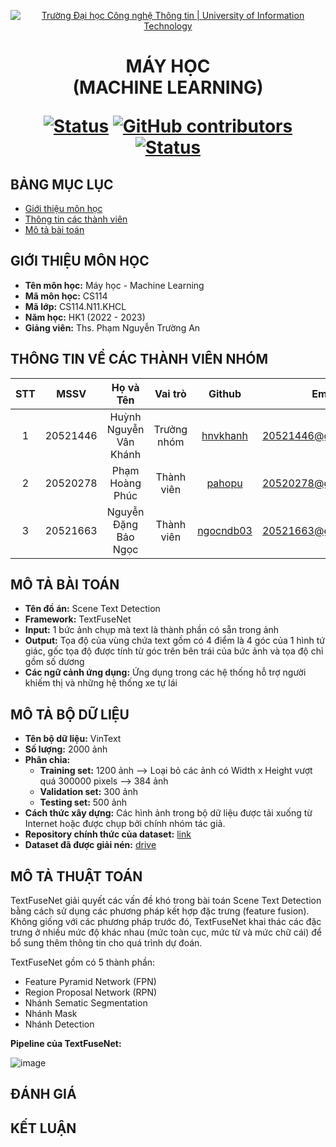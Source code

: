 <!-- Banner -->
<p align="center">
  <a href="https://www.uit.edu.vn/" title="Trường Đại học Công nghệ Thông tin" style="border: none;">
    <img src="https://i.imgur.com/WmMnSRt.png" alt="Trường Đại học Công nghệ Thông tin | University of Information Technology">
  </a>
</p>

<h1 align="center"><b>MÁY HỌC<br>(MACHINE LEARNING)</b></h>

[![Status](https://img.shields.io/badge/status-working-brightgreen?style=flat-square)](https://github.com/pahopu/CS114.N11.KHCL_SceneTextDetection_Project)
[![GitHub contributors](https://img.shields.io/github/contributors/pahopu/CS114.N11.KHCL_SceneTextDetection_Project?style=flat-square)](https://github.com/pahopu/CS114.N11.KHCL_SceneTextDetection_Project/graphs/contributors)
[![Status](https://img.shields.io/badge/language-python-green?style=flat-square)](https://github.com/pahopu/CS114.N11.KHCL_SceneTextDetection_Project)

## BẢNG MỤC LỤC
* [Giới thiệu môn học](#giới-thiệu-môn-học)
* [Thông tin các thành viên](#thông-tin-về-các-thành-viên-nhóm)
* [Mô tả bài toán](#mô-tả-bài-toán)

## GIỚI THIỆU MÔN HỌC
* **Tên môn học:** Máy học - Machine Learning
* **Mã môn học:** CS114
* **Mã lớp:** CS114.N11.KHCL
* **Năm học:** HK1 (2022 - 2023)
* **Giảng viên:** Ths. Phạm Nguyễn Trường An

## THÔNG TIN VỀ CÁC THÀNH VIÊN NHÓM
| STT    | MSSV          | Họ và Tên                |Vai trò    | Github                                          | Email                   |
| :----: |:-------------:| :-----------------------:|:---------:|:-----------------------------------------------:|:-------------------------:
| 1      | 20521446      | Huỳnh Nguyễn Vân Khánh   |Trưởng nhóm|[hnvkhanh](https://github.com/hnvkhanh)          |20521446@gm.uit.edu.vn   |
| 2      | 20520278      | Phạm Hoàng Phúc          |Thành viên |[pahopu](https://github.com/pahopu)              |20520278@gm.uit.edu.vn   |
| 3      | 20521663      | Nguyễn Đặng Bảo Ngọc     |Thành viên |[ngocndb03](https://github.com/ngocndb03)        |20521663@gm.uit.edu.vn   |

## MÔ TẢ BÀI TOÁN
* **Tên đồ án:** Scene Text Detection
* **Framework:** TextFuseNet
* **Input:** 1 bức ảnh chụp mà text là thành phần có sẵn trong ảnh
* **Output:** Tọa độ của vùng chứa text gồm có 4 điểm là 4 góc của 1 hình tứ giác, gốc tọa độ được tính từ góc trên bên trái của bức ảnh và tọa độ chỉ gồm số dương
* **Các ngữ cảnh ứng dụng:** Ứng dụng trong các hệ thống hỗ trợ người khiếm thị và những hệ thống xe tự lái

## MÔ TẢ BỘ DỮ LIỆU
* **Tên bộ dữ liệu:** VinText
* **Số lượng:** 2000 ảnh
* **Phân chia:**
  * **Training set:** 1200 ảnh --> Loại bỏ các ảnh có Width x Height vượt quá 300000 pixels --> 384 ảnh
  * **Validation set:** 300 ảnh
  * **Testing set:** 500 ảnh
* **Cách thức xây dựng:** Các hình ảnh trong bộ dữ liệu được tải xuống từ Internet hoặc được chụp bởi chính nhóm tác giả.
* **Repository chính thức của dataset:** [link](https://github.com/VinAIResearch/dict-guided)
* **Dataset đã được giải nén:** [drive](https://drive.google.com/drive/folders/1--sjdzVcuY37ouAKISydf5aCE3DmBowM?usp=share_link)
  
## MÔ TẢ THUẬT TOÁN

TextFuseNet giải quyết các vấn đề khó trong bài toán Scene Text Detection bằng cách sử dụng các phương pháp kết hợp đặc trưng (feature fusion). Không giống với các phương pháp trước đó, TextFuseNet khai thác các đặc trưng ở nhiều mức độ khác nhau (mức toàn cục, mức từ và mức chữ cái) để bổ sung thêm thông tin cho quá trình dự đoán.

TextFuseNet gồm có 5 thành phần:
  * Feature Pyramid Network (FPN)
  * Region Proposal Network (RPN)
  * Nhánh Sematic Segmentation 
  * Nhánh Mask
  * Nhánh Detection

**Pipeline của TextFuseNet:**

![image](https://github.com/ying09/TextFuseNet.pytorch/blob/master/TextFuseNet.jpg)



## ĐÁNH GIÁ

## KẾT LUẬN
